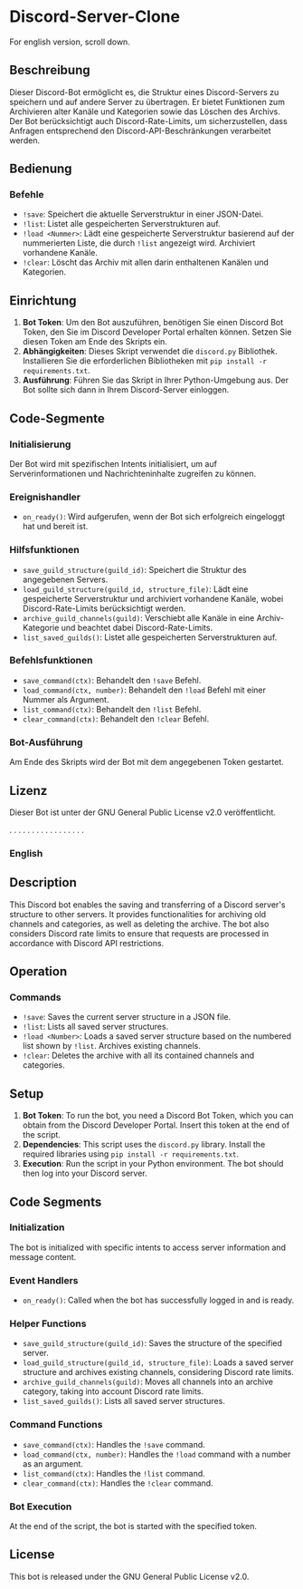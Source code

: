 # Discord-Server-Clone
For english version, scroll down.

## Beschreibung
Dieser Discord-Bot ermöglicht es, die Struktur eines Discord-Servers zu speichern und auf andere Server zu übertragen. Er bietet Funktionen zum Archivieren alter Kanäle und Kategorien sowie das Löschen des Archivs. Der Bot berücksichtigt auch Discord-Rate-Limits, um sicherzustellen, dass Anfragen entsprechend den Discord-API-Beschränkungen verarbeitet werden.

## Bedienung

### Befehle
- `!save`: Speichert die aktuelle Serverstruktur in einer JSON-Datei.
- `!list`: Listet alle gespeicherten Serverstrukturen auf.
- `!load <Nummer>`: Lädt eine gespeicherte Serverstruktur basierend auf der nummerierten Liste, die durch `!list` angezeigt wird. Archiviert vorhandene Kanäle.
- `!clear`: Löscht das Archiv mit allen darin enthaltenen Kanälen und Kategorien.

## Einrichtung

1. **Bot Token**: Um den Bot auszuführen, benötigen Sie einen Discord Bot Token, den Sie im Discord Developer Portal erhalten können. Setzen Sie diesen Token am Ende des Skripts ein.
2. **Abhängigkeiten**: Dieses Skript verwendet die `discord.py` Bibliothek. Installieren Sie die erforderlichen Bibliotheken mit `pip install -r requirements.txt`.
3. **Ausführung**: Führen Sie das Skript in Ihrer Python-Umgebung aus. Der Bot sollte sich dann in Ihrem Discord-Server einloggen.

## Code-Segmente

### Initialisierung
Der Bot wird mit spezifischen Intents initialisiert, um auf Serverinformationen und Nachrichteninhalte zugreifen zu können.

### Ereignishandler
- `on_ready()`: Wird aufgerufen, wenn der Bot sich erfolgreich eingeloggt hat und bereit ist.

### Hilfsfunktionen
- `save_guild_structure(guild_id)`: Speichert die Struktur des angegebenen Servers.
- `load_guild_structure(guild_id, structure_file)`: Lädt eine gespeicherte Serverstruktur und archiviert vorhandene Kanäle, wobei Discord-Rate-Limits berücksichtigt werden.
- `archive_guild_channels(guild)`: Verschiebt alle Kanäle in eine Archiv-Kategorie und beachtet dabei Discord-Rate-Limits.
- `list_saved_guilds()`: Listet alle gespeicherten Serverstrukturen auf.

### Befehlsfunktionen
- `save_command(ctx)`: Behandelt den `!save` Befehl.
- `load_command(ctx, number)`: Behandelt den `!load` Befehl mit einer Nummer als Argument.
- `list_command(ctx)`: Behandelt den `!list` Befehl.
- `clear_command(ctx)`: Behandelt den `!clear` Befehl.

### Bot-Ausführung
Am Ende des Skripts wird der Bot mit dem angegebenen Token gestartet.

## Lizenz
Dieser Bot ist unter der GNU General Public License v2.0 veröffentlicht.

.
.
.
.
.
.
.
.
.
.
.
.
.
.
.
.
.

### English


## Description
This Discord bot enables the saving and transferring of a Discord server's structure to other servers. It provides functionalities for archiving old channels and categories, as well as deleting the archive. The bot also considers Discord rate limits to ensure that requests are processed in accordance with Discord API restrictions.

## Operation

### Commands
- `!save`: Saves the current server structure in a JSON file.
- `!list`: Lists all saved server structures.
- `!load <Number>`: Loads a saved server structure based on the numbered list shown by `!list`. Archives existing channels.
- `!clear`: Deletes the archive with all its contained channels and categories.

## Setup

1. **Bot Token**: To run the bot, you need a Discord Bot Token, which you can obtain from the Discord Developer Portal. Insert this token at the end of the script.
2. **Dependencies**: This script uses the `discord.py` library. Install the required libraries using `pip install -r requirements.txt`.
3. **Execution**: Run the script in your Python environment. The bot should then log into your Discord server.

## Code Segments

### Initialization
The bot is initialized with specific intents to access server information and message content.

### Event Handlers
- `on_ready()`: Called when the bot has successfully logged in and is ready.

### Helper Functions
- `save_guild_structure(guild_id)`: Saves the structure of the specified server.
- `load_guild_structure(guild_id, structure_file)`: Loads a saved server structure and archives existing channels, considering Discord rate limits.
- `archive_guild_channels(guild)`: Moves all channels into an archive category, taking into account Discord rate limits.
- `list_saved_guilds()`: Lists all saved server structures.

### Command Functions
- `save_command(ctx)`: Handles the `!save` command.
- `load_command(ctx, number)`: Handles the `!load` command with a number as an argument.
- `list_command(ctx)`: Handles the `!list` command.
- `clear_command(ctx)`: Handles the `!clear` command.

### Bot Execution
At the end of the script, the bot is started with the specified token.

## License
This bot is released under the GNU General Public License v2.0.

